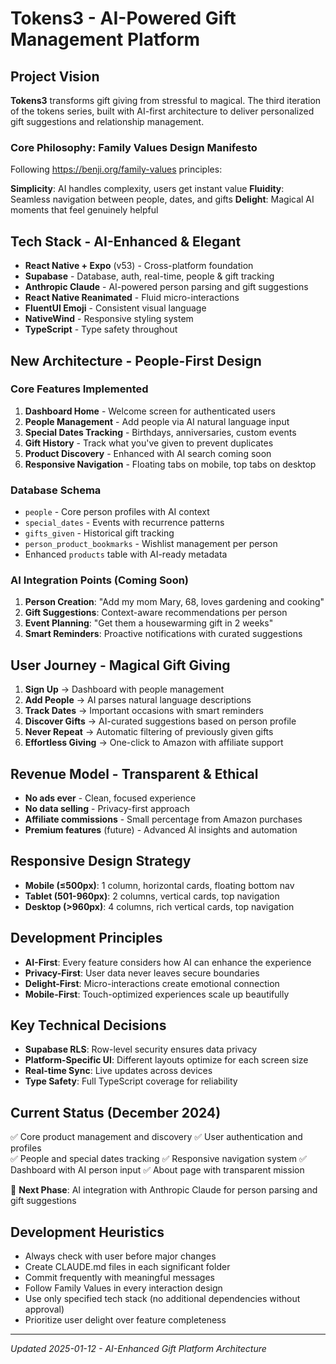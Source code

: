 # Tokens3 - AI-Powered Gift Management Platform

## Project Vision
**Tokens3** transforms gift giving from stressful to magical. The third iteration of the tokens series, built with AI-first architecture to deliver personalized gift suggestions and relationship management.

### Core Philosophy: Family Values Design Manifesto
Following https://benji.org/family-values principles:

**Simplicity**: AI handles complexity, users get instant value
**Fluidity**: Seamless navigation between people, dates, and gifts
**Delight**: Magical AI moments that feel genuinely helpful

## Tech Stack - AI-Enhanced & Elegant
- **React Native + Expo** (v53) - Cross-platform foundation
- **Supabase** - Database, auth, real-time, people & gift tracking
- **Anthropic Claude** - AI-powered person parsing and gift suggestions
- **React Native Reanimated** - Fluid micro-interactions
- **FluentUI Emoji** - Consistent visual language
- **NativeWind** - Responsive styling system
- **TypeScript** - Type safety throughout

## New Architecture - People-First Design

### Core Features Implemented
1. **Dashboard Home** - Welcome screen for authenticated users
2. **People Management** - Add people via AI natural language input
3. **Special Dates Tracking** - Birthdays, anniversaries, custom events
4. **Gift History** - Track what you've given to prevent duplicates
5. **Product Discovery** - Enhanced with AI search coming soon
6. **Responsive Navigation** - Floating tabs on mobile, top tabs on desktop

### Database Schema
- `people` - Core person profiles with AI context
- `special_dates` - Events with recurrence patterns
- `gifts_given` - Historical gift tracking
- `person_product_bookmarks` - Wishlist management per person
- Enhanced `products` table with AI-ready metadata

### AI Integration Points (Coming Soon)
1. **Person Creation**: "Add my mom Mary, 68, loves gardening and cooking"
2. **Gift Suggestions**: Context-aware recommendations per person
3. **Event Planning**: "Get them a housewarming gift in 2 weeks"
4. **Smart Reminders**: Proactive notifications with curated suggestions

## User Journey - Magical Gift Giving
1. **Sign Up** → Dashboard with people management
2. **Add People** → AI parses natural language descriptions
3. **Track Dates** → Important occasions with smart reminders
4. **Discover Gifts** → AI-curated suggestions based on person profile
5. **Never Repeat** → Automatic filtering of previously given gifts
6. **Effortless Giving** → One-click to Amazon with affiliate support

## Revenue Model - Transparent & Ethical
- **No ads ever** - Clean, focused experience
- **No data selling** - Privacy-first approach
- **Affiliate commissions** - Small percentage from Amazon purchases
- **Premium features** (future) - Advanced AI insights and automation

## Responsive Design Strategy
- **Mobile (≤500px)**: 1 column, horizontal cards, floating bottom nav
- **Tablet (501-960px)**: 2 columns, vertical cards, top navigation
- **Desktop (>960px)**: 4 columns, rich vertical cards, top navigation

## Development Principles
- **AI-First**: Every feature considers how AI can enhance the experience
- **Privacy-First**: User data never leaves secure boundaries
- **Delight-First**: Micro-interactions create emotional connection
- **Mobile-First**: Touch-optimized experiences scale up beautifully

## Key Technical Decisions
- **Supabase RLS**: Row-level security ensures data privacy
- **Platform-Specific UI**: Different layouts optimize for each screen size
- **Real-time Sync**: Live updates across devices
- **Type Safety**: Full TypeScript coverage for reliability

## Current Status (December 2024)
✅ Core product management and discovery
✅ User authentication and profiles  
✅ People and special dates tracking
✅ Responsive navigation system
✅ Dashboard with AI person input
✅ About page with transparent mission

🚧 **Next Phase**: AI integration with Anthropic Claude for person parsing and gift suggestions

## Development Heuristics
- Always check with user before major changes
- Create CLAUDE.md files in each significant folder
- Commit frequently with meaningful messages
- Follow Family Values in every interaction design
- Use only specified tech stack (no additional dependencies without approval)
- Prioritize user delight over feature completeness

---
*Updated 2025-01-12 - AI-Enhanced Gift Platform Architecture*